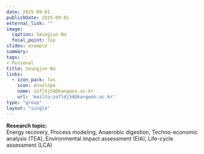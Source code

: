 ```yaml
---
date: 2025-09-01
publishDate: 2025-09-01
external_link: ""
image:
  caption: Seungjun Na
  focal_point: Top
slides: example
summary:
tags:
- Personal
title: Seungjun Na
links:
  - icon_pack: fas
    icon: envelope
    name: zofldj54@kangwon.ac.kr
    url: 'mailto:zofldj54@kangwon.ac.kr'
type: "group"
layout: "single"
---
```


**Research topic:**  
Energy recovery, Process modeling, Anaerobic digestion, Techno-economic analysis (TEA), Environmental impact assessment (EIA), Life-cycle assessment (LCA)

